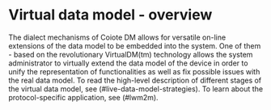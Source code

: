# Virtual data model - overview

The dialect mechanisms of Coiote DM allows for versatile on-line extensions of the data model to be embedded into the system. One of them - based
on the revolutionary VirtualDM(tm) technology allows the system administrator to virtually extend the data model of the device in order to unify the representation of functionalities as well as fix possible issues with the real data model. To read the high-level description of different stages of the virtual data model, see (#live-data-model-strategies). To learn about the protocol-specific application, see (#lwm2m).
